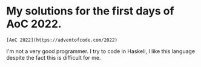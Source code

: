# My solutions for the first days of AoC 2022.
    [AoC 2022](https://adventofcode.com/2022)

I'm not a very good programmer. I try to code in Haskell, I like this
language despite the fact this is difficult for me.
